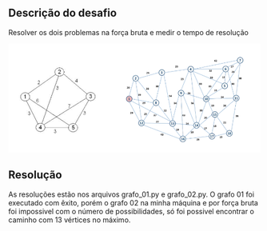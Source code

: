 ## Descrição do desafio

Resolver os dois problemas na força bruta e medir o tempo de resolução

![Grafos](problema.png)

## Resolução
As resoluções estão nos arquivos grafo_01.py e grafo_02.py. O grafo 01 foi executado com êxito, porém o grafo 02 na minha máquina e por força bruta foi impossivel com o número de possibilidades, só foi possivel encontrar o caminho com 13 vértices no máximo.